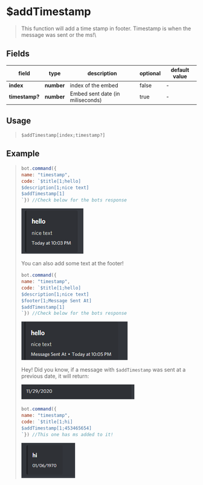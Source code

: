 # $addTimestamp
> This function will add a time stamp in footer. Timestamp is when the message was sent or the ms!\

## Fields
|field|type|description|optional|default value|
|-----|----|-----------|--------|-------------|
|**index**|**number**|index of the embed|false|-|
|**timestamp?**|**number**|Embed sent date (in miliseconds)|true|-|

## Usage
> ```
> $addTimestamp[index;timestamp?]
> ```

## Example
> ```javascript
> bot.command({
> name: "timestamp",
> code: `$title[1;hello]
> $description[1;nice text]
> $addTimestamp[1]
> `}) //Check below for the bots response
> ```
> 
> ![](../.gitbook/assets/image%20%2839%29%20%282%29%20%282%29%20%282%29%20%283%29%20%281%29.png)
> 
> You can also add some text at the footer!
> 
> ```javascript
> bot.command({
> name: "timestamp",
> code: `$title[1;hello]
> $description[1;nice text]
> $footer[1;Message Sent At]
> $addTimestamp[1]
> `}) //Check below for the bots response
> ```
> 
> ![](../.gitbook/assets/image%20%2864%29.png)
> 
> Hey! Did you know, if a message with `$addTimestamp` was sent at a previous date, it will return:
> 
> ![The date of when it was sent!](../.gitbook/assets/image%20%2857%29.png)
> 
> ```javascript
> bot.command({
> name: "timestamp",
> code: `$title[1;hi]
> $addTimestamp[1;453465654]
> `}) //This one has ms added to it!
> ```
> 
> ![Here&apos;s an example!](../.gitbook/assets/image%20%2874%29.png)

